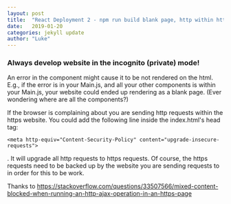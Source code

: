 ```yaml
---
layout: post
title:  "React Deployment 2 - npm run build blank page, http within https website"
date:   2019-01-20
categories: jekyll update
author: "Luke"
---
```


### Always develop website in the incognito (private) mode!

An error in the component might cause it to be not rendered on the
html. E.g., if the error is in your Main.js, and all your other components is
within your Main.js, your website could ended up rendering as a blank page.
(Ever wondering where are all the components?)

If the browser is complaining about you are sending http requests
within the https website. You could add the following line inside the index.html's
head tag: 
```
<meta http-equiv="Content-Security-Policy" content="upgrade-insecure-requests">
``` 
. It will upgrade all http requests to https requests. Of course, the https
requests need to be backed up by the website you are sending requests to in
order for this to be work.

Thanks to https://stackoverflow.com/questions/33507566/mixed-content-blocked-when-running-an-http-ajax-operation-in-an-https-page


